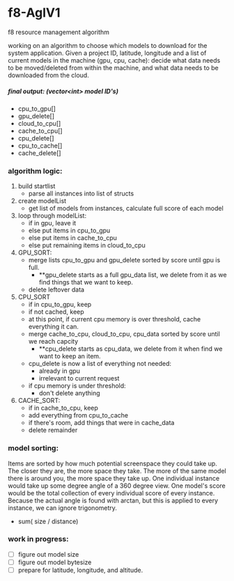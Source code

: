 # f8-AglV1
f8 resource management algorithm

working on an algorithm to choose which models to download for the system application.
Given a project ID, latitude, longitude and a list of current models in the machine (gpu, cpu, cache):
decide what data needs to be moved/deleted from within the machine, and what data needs to be downloaded from the cloud.
##### final output: (vector\<int\> model ID's)
- cpu_to_gpu[]
- gpu_delete[]
- cloud_to_cpu[]
- cache_to_cpu[]
- cpu_delete[]
- cpu_to_cache[]
- cache_delete[]

### algorithm logic:
1. build startlist
   - parse all instances into list of structs
2. create modelList
   - get list of models from instances, calculate full score of each model
3. loop through modelList:
   - if in gpu, leave it
   - else put items in cpu_to_gpu
   - else put items in cache_to_cpu
   - else put remaining items in cloud_to_cpu
4. GPU_SORT:
   - merge lists cpu_to_gpu and gpu_delete sorted by score until gpu is full.
     - **gpu_delete starts as a full gpu_data list, we delete from it as we find things that we want to keep.
   - delete leftover data
5. CPU_SORT
   - if in cpu_to_gpu, keep
   - if not cached, keep
   - at this point, if current cpu memory is over threshold, cache everything it can.
   - merge cache_to_cpu, cloud_to_cpu, cpu_data sorted by score until we reach capcity
     - **cpu_delete starts as cpu_data, we delete from it when find we want to keep an item.
   - cpu_delete is now a list of everything not needed:
     - already in gpu
     - irrelevant to current request
   - if cpu memory is under threshold:
     - don't delete anything
6. CACHE_SORT:
   - if in cache_to_cpu, keep
   - add everything from cpu_to_cache
   - if there's room, add things that were in cache_data
   - delete remainder
  
### model sorting:
Items are sorted by how much potential screenspace they could take up. 
The closer they are, the more space they take. The more of the same model there is around you, the more space they take up.
One individual instance would take up some degree angle of a 360 degree view. 
One model's score would be the total collection of every individual score of every instance.
Because the actual angle is found with arctan, but this is applied to every instance, we can ignore trigonometry. 
- sum( size / distance)

### work in progress:
- [ ] figure out model size
- [ ] figure out model bytesize
- [ ] prepare for latitude, longitude, and altitude.
